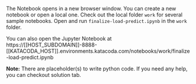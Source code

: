 The Notebook opens in a new browser window. You can create a new notebook or open a local one. Check out the local folder `work` for several sample notebooks. Open and run `finalize-load-predict.ipynb` in the `work` folder.

You can also open the Jupyter Notebook at https://[[HOST_SUBDOMAIN]]-8888-[[KATACODA_HOST]].environments.katacoda.com/notebooks/work/finalize-load-predict.ipynb

**Note:**
There are placeholder(s) to write python code. If you need any help, you can checkout solution tab.